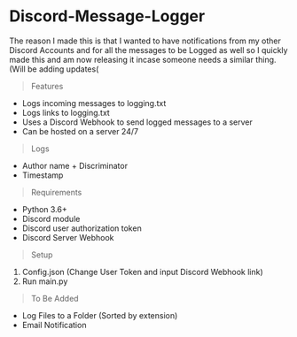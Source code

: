# Discord-Message-Logger

The reason I made this is that I wanted to have notifications from my other Discord Accounts and for all the messages to be Logged as well so I quickly made this and am now releasing it incase someone needs a similar thing. (Will be adding updates(

> Features

- Logs incoming messages to logging.txt
- Logs links to logging.txt
- Uses a Discord Webhook to send logged messages to a server
- Can be hosted on a server 24/7

> Logs

- Author name + Discriminator
- Timestamp

> Requirements

- Python 3.6+
- Discord module
- Discord user authorization token
- Discord Server Webhook 

> Setup

1. Config.json (Change User Token and input Discord Webhook link)
2. Run main.py 

> To Be Added

- Log Files to a Folder (Sorted by extension)
- Email Notification 
